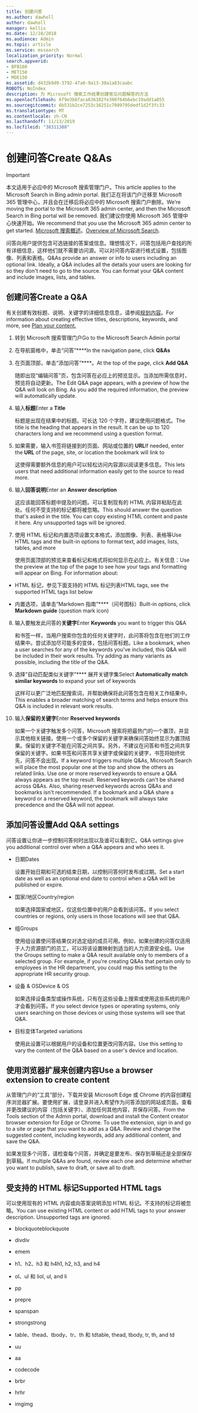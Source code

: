 ```yaml
---
title: 创建问答
ms.author: dawholl
author: dawholl
manager: kellis
ms.date: 12/18/2018
ms.audience: Admin
ms.topic: article
ms.service: mssearch
localization_priority: Normal
search.appverid:
- BFB160
- MET150
- MOE150
ms.assetid: d432b9d9-3792-47a0-9a13-30a1a83caabc
ROBOTS: NoIndex
description: 为 Microsoft 搜索工作结果创建常见问题解答的方法
ms.openlocfilehash: 6f9e3b6faca636102fe390f64b6ebc19add1a055
ms.sourcegitcommit: 6b531b2ce7253c16251c7089795dedf1d2f3fc33
ms.translationtype: MT
ms.contentlocale: zh-CN
ms.lasthandoff: 11/13/2019
ms.locfileid: "38311388"
---
```

# <a name="create-qas"></a><span data-ttu-id="3e96a-103">创建问答</span><span class="sxs-lookup"><span data-stu-id="3e96a-103">Create Q&As</span></span>

> [!IMPORTANT]
> <span data-ttu-id="3e96a-104">本文适用于必应中的 Microsoft 搜索管理门户。</span><span class="sxs-lookup"><span data-stu-id="3e96a-104">This article applies to the Microsoft Search in Bing admin portal.</span></span> <span data-ttu-id="3e96a-105">我们正在将该门户迁移至 Microsoft 365 管理中心，并且会在迁移后将必应中的 Microsoft 搜索门户删除。</span><span class="sxs-lookup"><span data-stu-id="3e96a-105">We’re moving the portal to the Microsoft 365 admin center, and then the Microsoft Search in Bing portal will be removed.</span></span> <span data-ttu-id="3e96a-106">我们建议你使用 Microsoft 365 管理中心快速开始。</span><span class="sxs-lookup"><span data-stu-id="3e96a-106">We recommend that you use the Microsoft 365 admin center to get started.</span></span> <span data-ttu-id="3e96a-107">[Microsoft 搜索概述](overview-microsoft-search.md)。</span><span class="sxs-lookup"><span data-stu-id="3e96a-107">[Overview of Microsoft Search](overview-microsoft-search.md).</span></span>

<span data-ttu-id="3e96a-p102">问答向用户提供包含可选链接的答案或信息。理想情况下，问答包括用户查找的所有详细信息，这样他们就不需要访问源。可以对问答内容进行格式设置，包括图像、列表和表格。</span><span class="sxs-lookup"><span data-stu-id="3e96a-p102">Q&As provide an answer or info to users including an optional link. Ideally, a Q&A includes all the details your users are looking for so they don't need to go to the source. You can format your Q&A content and include images, lists, and tables.</span></span>
  
## <a name="create-a-qa"></a><span data-ttu-id="3e96a-111">创建问答</span><span class="sxs-lookup"><span data-stu-id="3e96a-111">Create a Q&A</span></span>

<span data-ttu-id="3e96a-112">有关创建有效标题、说明、关键字的详细信息信息，请参阅[规划内容](plan-your-content.md)。</span><span class="sxs-lookup"><span data-stu-id="3e96a-112">For information about creating effective titles, descriptions, keywords, and more, see [Plan your content.](plan-your-content.md)</span></span>
  
1. <span data-ttu-id="3e96a-113">转到 Microsoft 搜索管理门户</span><span class="sxs-lookup"><span data-stu-id="3e96a-113">Go to the Microsoft Search Admin portal</span></span>
    
2. <span data-ttu-id="3e96a-114">在导航窗格中，单击“问答”\*\*\*\*</span><span class="sxs-lookup"><span data-stu-id="3e96a-114">In the navigation pane, click **Q&As**</span></span>
    
3. <span data-ttu-id="3e96a-115">在页面顶部，单击“添加问答”\*\*\*\*。</span><span class="sxs-lookup"><span data-stu-id="3e96a-115">At the top of the page, click **Add Q&A**</span></span>
    
    <span data-ttu-id="3e96a-p103">随即出现“编辑问答”页，包含问答在必应上的预览显示。当添加所需信息时，预览将自动更新。</span><span class="sxs-lookup"><span data-stu-id="3e96a-p103">The Edit Q&A page appears, with a preview of how the Q&A will look on Bing. As you add the required information, the preview will automatically update.</span></span>
    
4. <span data-ttu-id="3e96a-118">输入**标题**</span><span class="sxs-lookup"><span data-stu-id="3e96a-118">Enter a **Title**</span></span>
    
    <span data-ttu-id="3e96a-p104">标题是出现在结果中的标题。可长达 120 个字符，建议使用问题格式。</span><span class="sxs-lookup"><span data-stu-id="3e96a-p104">The title is the heading that appears in the result. It can be up to 120 characters long and we recommend using a question format.</span></span>
    
5. <span data-ttu-id="3e96a-121">如果需要，输入书签将链接到的页面、网站或位置的 **URL**</span><span class="sxs-lookup"><span data-stu-id="3e96a-121">If needed, enter the **URL** of the page, site, or location the bookmark will link to</span></span> 
    
    <span data-ttu-id="3e96a-122">这使得需要额外信息的用户可以轻松访问内容源以阅读更多信息。</span><span class="sxs-lookup"><span data-stu-id="3e96a-122">This lets users that need additional information easily get to the source to read more.</span></span>
    
6. <span data-ttu-id="3e96a-123">输入**回答说明**</span><span class="sxs-lookup"><span data-stu-id="3e96a-123">Enter an **Answer description**</span></span>
    
    <span data-ttu-id="3e96a-p105">这应该能回答标题中提及的问题。可以复制现有的 HTML 内容并粘贴在此处。任何不受支持的标记都将被忽略。</span><span class="sxs-lookup"><span data-stu-id="3e96a-p105">This should answer the question that's asked in the title. You can copy existing HTML content and paste it here. Any unsupported tags will be ignored.</span></span>
    
7. <span data-ttu-id="3e96a-127">使用 HTML 标记和内置选项设置文本格式，添加图像、列表、表格等</span><span class="sxs-lookup"><span data-stu-id="3e96a-127">Use HTML tags and the built-in options to format text, add images, lists, tables, and more</span></span>
    
    <span data-ttu-id="3e96a-p106">使用页面顶部的预览来查看标记和格式将如何显示在必应上。有关信息：</span><span class="sxs-lookup"><span data-stu-id="3e96a-p106">Use the preview at the top of the page to see how your tags and formatting will appear on Bing. For information about:</span></span>
    
  - <span data-ttu-id="3e96a-130">HTML 标记，参见下面支持的 HTML 标记列表</span><span class="sxs-lookup"><span data-stu-id="3e96a-130">HTML tags, see the supported HTML tags list below</span></span>
    
  - <span data-ttu-id="3e96a-131">内置选项，请单击“Markdown 指南”\*\*\*\*（问号图标）</span><span class="sxs-lookup"><span data-stu-id="3e96a-131">Built-in options, click **Markdown guide** (question mark icon)</span></span> 
    
8. <span data-ttu-id="3e96a-132">输入要触发此问答的**关键字**</span><span class="sxs-lookup"><span data-stu-id="3e96a-132">Enter **Keywords** you want to trigger this Q&A</span></span> 
    
    <span data-ttu-id="3e96a-p107">和书签一样，当用户搜索你包含的任何关键字时，此问答将包含在他们的工作结果中。尝试添加尽可能多的变体，包括问答标题。</span><span class="sxs-lookup"><span data-stu-id="3e96a-p107">Like a bookmark, when a user searches for any of the keywords you've included, this Q&A will be included in their work results. Try adding as many variants as possible, including the title of the Q&A.</span></span>
    
9. <span data-ttu-id="3e96a-135">选择“自动匹配类似关键字”\*\*\*\* 展开关键字集</span><span class="sxs-lookup"><span data-stu-id="3e96a-135">Select **Automatically match similar keywords** to expand your set of keywords</span></span> 
    
    <span data-ttu-id="3e96a-136">这样可以更广泛地匹配搜索词，并帮助确保将此问答包含在相关工作结果中。</span><span class="sxs-lookup"><span data-stu-id="3e96a-136">This enables a broader matching of search terms and helps ensure this Q&A is included in relevant work results.</span></span>
    
10. <span data-ttu-id="3e96a-137">输入**保留的关键字**</span><span class="sxs-lookup"><span data-stu-id="3e96a-137">Enter **Reserved keywords**</span></span>
    
    <span data-ttu-id="3e96a-p108">如果一个关键字触发多个问答，Microsoft 搜索将把最热门的一个置顶，并显示其他相关链接。使用一个或多个保留的关键字来确保问答始终显示为置顶结果。保留的关键字不能在问答之间共享。另外，不建议在问答和书签之间共享保留的关键字。如果书签和问答共享关键字或保留的关键字，书签将始终优先，问答不会出现。</span><span class="sxs-lookup"><span data-stu-id="3e96a-p108">If a keyword triggers multiple Q&As, Microsoft Search will place the most popular one at the top and show the others as related links. Use one or more reserved keywords to ensure a Q&A always appears as the top result. Reserved keywords can't be shared across Q&As. Also, sharing reserved keywords across Q&As and bookmarks isn't recommended. If a bookmark and a Q&A share a keyword or a reserved keyword, the bookmark will always take precedence and the Q&A will not appear.</span></span>
    
## <a name="add-qa-settings"></a><span data-ttu-id="3e96a-143">添加问答设置</span><span class="sxs-lookup"><span data-stu-id="3e96a-143">Add Q&A settings</span></span>

<span data-ttu-id="3e96a-144">问答设置让你进一步控制问答何时出现以及谁可以看到它。</span><span class="sxs-lookup"><span data-stu-id="3e96a-144">Q&A settings give you additional control over when a Q&A appears and who sees it.</span></span>
  
- <span data-ttu-id="3e96a-145">日期</span><span class="sxs-lookup"><span data-stu-id="3e96a-145">Dates</span></span>
    
    <span data-ttu-id="3e96a-146">设置开始日期和可选的结束日期，以控制问答何时发布或过期。</span><span class="sxs-lookup"><span data-stu-id="3e96a-146">Set a start date as well as an optional end date to control when a Q&A will be published or expire.</span></span>
    
- <span data-ttu-id="3e96a-147">国家/地区</span><span class="sxs-lookup"><span data-stu-id="3e96a-147">Country/region</span></span>
    
    <span data-ttu-id="3e96a-148">如果选择国家或地区，仅这些位置中的用户会看到该问答。</span><span class="sxs-lookup"><span data-stu-id="3e96a-148">If you select countries or regions, only users in those locations will see that Q&A.</span></span>
    
- <span data-ttu-id="3e96a-149">组</span><span class="sxs-lookup"><span data-stu-id="3e96a-149">Groups</span></span>
    
    <span data-ttu-id="3e96a-p109">使用组设置使问答结果仅对选定组的成员可用。例如，如果创建的问答仅适用于人力资源部门的员工，可以将该设置映射到适当的人力资源安全组。</span><span class="sxs-lookup"><span data-stu-id="3e96a-p109">Use the Groups setting to make a Q&A result available only to members of a selected group. For example, if you're creating Q&As that pertain only to employees in the HR department, you could map this setting to the appropriate HR security group.</span></span>
    
- <span data-ttu-id="3e96a-152">设备 &amp; OS</span><span class="sxs-lookup"><span data-stu-id="3e96a-152">Device &amp; OS</span></span>
    
    <span data-ttu-id="3e96a-153">如果选择设备类型或操作系统，只有在这些设备上搜索或使用这些系统的用户才会看到问答。</span><span class="sxs-lookup"><span data-stu-id="3e96a-153">If you select device types or operating systems, only users searching on those devices or using those systems will see that Q&A.</span></span>
    
- <span data-ttu-id="3e96a-154">目标变体</span><span class="sxs-lookup"><span data-stu-id="3e96a-154">Targeted variations</span></span>
    
    <span data-ttu-id="3e96a-155">使用此设置可以根据用户的设备和位置更改问答内容。</span><span class="sxs-lookup"><span data-stu-id="3e96a-155">Use this setting to vary the content of the Q&A based on a user's device and location.</span></span>
    
## <a name="use-a-browser-extension-to-create-content"></a><span data-ttu-id="3e96a-156">使用浏览器扩展来创建内容</span><span class="sxs-lookup"><span data-stu-id="3e96a-156">Use a browser extension to create content</span></span>

<span data-ttu-id="3e96a-p110">从管理门户的“工具”部分，下载并安装 Microsoft Edge 或 Chrome 的内容创建程序浏览器扩展。要使用扩展，请登录并进入希望作为问答添加的网站或页面。查看并更改建议的内容（包括关键字）、添加任何其他内容，并保存问答。</span><span class="sxs-lookup"><span data-stu-id="3e96a-p110">From the Tools section of the Admin portal, download and install the Content creator browser extension for Edge or Chrome. To use the extension, sign in and go to a site or page that you want to add as a Q&A. Review and change the suggested content, including keywords, add any additional content, and save the Q&A.</span></span>
  
<span data-ttu-id="3e96a-160">如果发现多个问答，请检查每个问答，并确定是要发布、保存到草稿还是全部保存到草稿。</span><span class="sxs-lookup"><span data-stu-id="3e96a-160">If multiple Q&As are found, review each one and determine whether you want to publish, save to draft, or save all to draft.</span></span>
  
## <a name="supported-html-tags"></a><span data-ttu-id="3e96a-161">受支持的 HTML 标记</span><span class="sxs-lookup"><span data-stu-id="3e96a-161">Supported HTML tags</span></span>

<span data-ttu-id="3e96a-p111">可以使用现有的 HTML 内容或向答案说明添加 HTML 标记。不支持的标记将被忽略。</span><span class="sxs-lookup"><span data-stu-id="3e96a-p111">You can use existing HTML content or add HTML tags to your answer description. Unsupported tags are ignored.</span></span>
  
- <span data-ttu-id="3e96a-164">blockquote</span><span class="sxs-lookup"><span data-stu-id="3e96a-164">blockquote</span></span>
    
- <span data-ttu-id="3e96a-165">div</span><span class="sxs-lookup"><span data-stu-id="3e96a-165">div</span></span>
    
- <span data-ttu-id="3e96a-166">em</span><span class="sxs-lookup"><span data-stu-id="3e96a-166">em</span></span>
    
- <span data-ttu-id="3e96a-167">h1、h2、h3 和 h4</span><span class="sxs-lookup"><span data-stu-id="3e96a-167">h1, h2, h3, and h4</span></span>
    
- <span data-ttu-id="3e96a-168">ol、ul 和 li</span><span class="sxs-lookup"><span data-stu-id="3e96a-168">ol, ul, and li</span></span>
    
- <span data-ttu-id="3e96a-169">p</span><span class="sxs-lookup"><span data-stu-id="3e96a-169">p</span></span>
    
- <span data-ttu-id="3e96a-170">pre</span><span class="sxs-lookup"><span data-stu-id="3e96a-170">pre</span></span>
    
- <span data-ttu-id="3e96a-171">span</span><span class="sxs-lookup"><span data-stu-id="3e96a-171">span</span></span>
    
- <span data-ttu-id="3e96a-172">strong</span><span class="sxs-lookup"><span data-stu-id="3e96a-172">strong</span></span>
    
- <span data-ttu-id="3e96a-173">table、thead、tbody、tr、th 和 td</span><span class="sxs-lookup"><span data-stu-id="3e96a-173">table, thead, tbody, tr, th, and td</span></span>
    
- <span data-ttu-id="3e96a-174">u</span><span class="sxs-lookup"><span data-stu-id="3e96a-174">u</span></span>
    
- <span data-ttu-id="3e96a-175">a</span><span class="sxs-lookup"><span data-stu-id="3e96a-175">a</span></span>
    
- <span data-ttu-id="3e96a-176">code</span><span class="sxs-lookup"><span data-stu-id="3e96a-176">code</span></span>
    
- <span data-ttu-id="3e96a-177">br</span><span class="sxs-lookup"><span data-stu-id="3e96a-177">br</span></span>
    
- <span data-ttu-id="3e96a-178">hr</span><span class="sxs-lookup"><span data-stu-id="3e96a-178">hr</span></span>
    
- <span data-ttu-id="3e96a-179">img</span><span class="sxs-lookup"><span data-stu-id="3e96a-179">img</span></span>

  

